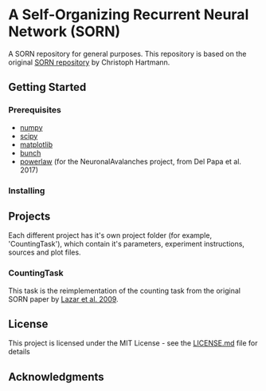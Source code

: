 # A Self-Organizing Recurrent Neural Network (SORN)
A SORN repository for general purposes. This repository is based on the original [SORN repository](https://github.com/chrhartm/SORN) by Christoph Hartmann.  

## Getting Started

### Prerequisites

* [numpy](http://www.numpy.org/)
* [scipy](https://www.scipy.org/)
* [matplotlib](https://matplotlib.org/)
* [bunch](https://pypi.python.org/pypi/bunch)
* [powerlaw](https://pypi.python.org/pypi/powerlaw) (for the NeuronalAvalanches project, from Del Papa et al. 2017)

### Installing

## Projects

Each different project has it's own project folder (for example, 'CountingTask'), which contain it's parameters, experiment instructions, sources and plot files.

### CountingTask

This task is the reimplementation of the counting task from the original SORN paper by [Lazar et al. 2009](http://journal.frontiersin.org/article/10.3389/neuro.10.023.2009/full).

## License

This project is licensed under the MIT License - see the [LICENSE.md](LICENSE) file for details

## Acknowledgments
